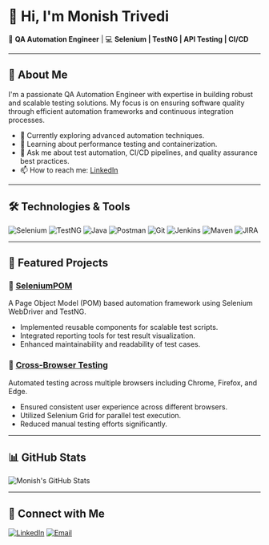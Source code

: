 # 👋 Hi, I'm Monish Trivedi

🎯 **QA Automation Engineer** | 💻 **Selenium | TestNG | API Testing | CI/CD**

---

## 🚀 About Me

I'm a passionate QA Automation Engineer with expertise in building robust and scalable testing solutions. My focus is on ensuring software quality through efficient automation frameworks and continuous integration processes.

- 🔭 Currently exploring advanced automation techniques.
- 🌱 Learning about performance testing and containerization.
- 💬 Ask me about test automation, CI/CD pipelines, and quality assurance best practices.
- 📫 How to reach me: [LinkedIn](https://www.linkedin.com/in/your-linkedin-profile)

---

## 🛠️ Technologies & Tools

![Selenium](https://img.shields.io/badge/-Selenium-43B02A?style=flat&logo=selenium)
![TestNG](https://img.shields.io/badge/-TestNG-FF6C37?style=flat&logo=testng)
![Java](https://img.shields.io/badge/-Java-007396?style=flat&logo=java)
![Postman](https://img.shields.io/badge/-Postman-FF6C37?style=flat&logo=postman)
![Git](https://img.shields.io/badge/-Git-F05032?style=flat&logo=git)
![Jenkins](https://img.shields.io/badge/-Jenkins-D24939?style=flat&logo=jenkins)
![Maven](https://img.shields.io/badge/-Maven-C71A36?style=flat&logo=apache-maven)
![JIRA](https://img.shields.io/badge/-JIRA-0052CC?style=flat&logo=jira)

---

## 📂 Featured Projects

### 🔹 [SeleniumPOM](https://github.com/montriv/SeleniumPOM)

A Page Object Model (POM) based automation framework using Selenium WebDriver and TestNG.

- Implemented reusable components for scalable test scripts.
- Integrated reporting tools for test result visualization.
- Enhanced maintainability and readability of test cases.

### 🔹 [Cross-Browser Testing](https://github.com/montriv/cross-browser-testing)

Automated testing across multiple browsers including Chrome, Firefox, and Edge.

- Ensured consistent user experience across different browsers.
- Utilized Selenium Grid for parallel test execution.
- Reduced manual testing efforts significantly.

---

## 📊 GitHub Stats

![Monish's GitHub Stats](https://github-readme-stats.vercel.app/api?username=montriv&show_icons=true&theme=radical)

---

## 🔗 Connect with Me

[![LinkedIn](https://img.shields.io/badge/-LinkedIn-0A66C2?style=flat&logo=linkedin&logoColor=white)](https://www.linkedin.com/in/your-linkedin-profile)
[![Email](https://img.shields.io/badge/-Email-D14836?style=flat&logo=gmail&logoColor=white)](mailto:your.email@example.com)

